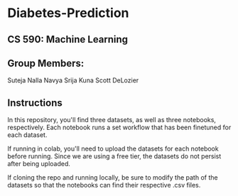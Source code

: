 # Diabetes-Prediction
## CS 590: Machine Learning

## Group Members:
Suteja Nalla
Navya Srija Kuna
Scott DeLozier

## Instructions
In this repository, you'll find three datasets, as well as three notebooks, respectively. Each notebook runs a set workflow that has been finetuned for each dataset.

If running in colab, you'll need to upload the datasets for each notebook before running. Since we are using a free tier, the datasets do not persist after being uploaded.

If cloning the repo and running locally, be sure to modify the path of the datasets so that the notebooks can find their respective .csv files.